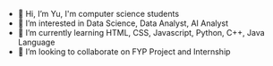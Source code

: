 - 👋 Hi, I’m Yu, I'm  computer science students
- 👀 I’m interested in Data Science, Data Analyst, AI Analyst
- 🌱 I’m currently learning HTML, CSS, Javascript, Python, C++, Java Language
- 💞️ I’m looking to collaborate on FYP Project and Internship



